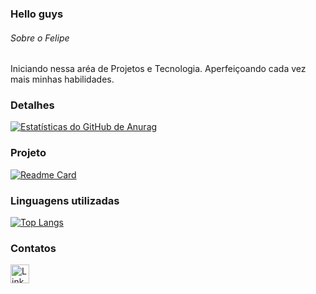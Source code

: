 ### Hello guys 

###### Sobre o Felipe
Iniciando nessa aréa  de Projetos e Tecnologia. Aperfeiçoando cada vez mais minhas habilidades.

###  Detalhes

[![ Estatísticas do GitHub de Anurag ](https://github-readme-stats.vercel.app/api?username=Felipedasilva000&show_icons=true&theme=clear)](https://github.com/anuraghazra/github-readme-stats)

### Projeto 

[![Readme Card](https://github-readme-stats.vercel.app/api/pin/?username=Felipedasilva000&repo=Tik-Tok-Project&theme=clear)](https://github.com/anuraghazra/github-readme-stats)

### Linguagens utilizadas

[![Top Langs](https://github-readme-stats.vercel.app/api/top-langs/?username=Felipedasilva000&layout=compact)](https://github.com/anuraghazra/github-readme-stats)

### Contatos

[<img src='https://img.shields.io/badge/LinkedIn-0077B5?style=for-the-badge&logo=linkedin&logoColor=white' alt='Linkedin' height='30'>](https://www.linkedin.com/in/felipe-da-silva-67b022232/)
